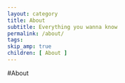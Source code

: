 ```yaml
---
layout: category
title: About
subtitle: Everything you wanna know
permalink: /about/
tags:
skip_amp: true
children: [ About ]
---
```

#About
